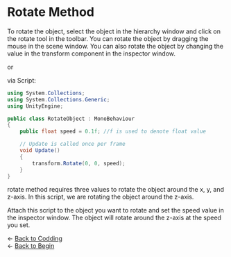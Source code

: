 # Rotate Method

To rotate the object, select the object in the hierarchy window and click on the rotate tool in the toolbar. You can rotate the object by dragging the mouse in the scene window. You can also rotate the object by changing the value in the transform component in the inspector window.

or

via Script:

```csharp
using System.Collections;
using System.Collections.Generic;
using UnityEngine;

public class RotateObject : MonoBehaviour
{
    public float speed = 0.1f; //f is used to denote float value

    // Update is called once per frame
    void Update()
    {
        transform.Rotate(0, 0, speed);
    }
}
```

rotate method requires three values to rotate the object around the x, y, and z-axis. In this script, we are rotating the object around the z-axis.

Attach this script to the object you want to rotate and set the speed value in the inspector window. The object will rotate around the z-axis at the speed you set.

&larr; [Back to Codding](./Coding_unity.md)\
&larr; [Back to Begin](./README.md)